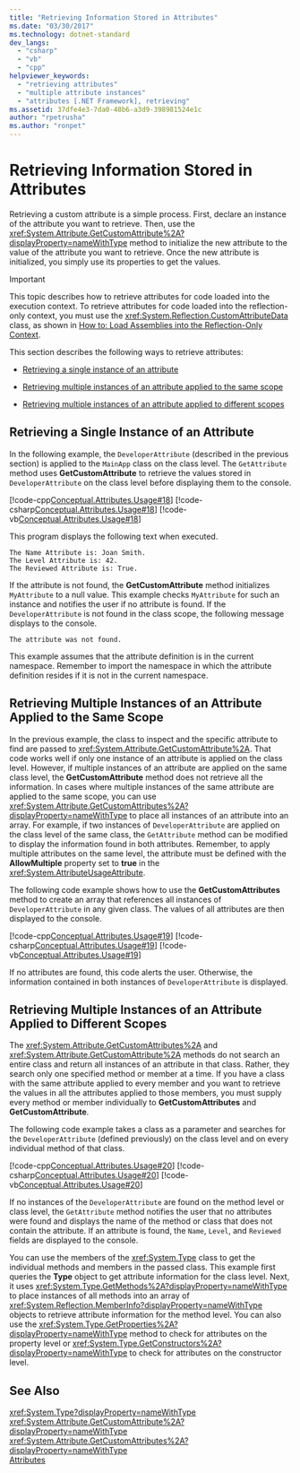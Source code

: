 ```yaml
---
title: "Retrieving Information Stored in Attributes"
ms.date: "03/30/2017"
ms.technology: dotnet-standard
dev_langs: 
  - "csharp"
  - "vb"
  - "cpp"
helpviewer_keywords: 
  - "retrieving attributes"
  - "multiple attribute instances"
  - "attributes [.NET Framework], retrieving"
ms.assetid: 37dfe4e3-7da0-48b6-a3d9-398981524e1c
author: "rpetrusha"
ms.author: "ronpet"
---
```

# Retrieving Information Stored in Attributes
Retrieving a custom attribute is a simple process. First, declare an instance of the attribute you want to retrieve. Then, use the <xref:System.Attribute.GetCustomAttribute%2A?displayProperty=nameWithType> method to initialize the new attribute to the value of the attribute you want to retrieve. Once the new attribute is initialized, you simply use its properties to get the values.  
  
> [!IMPORTANT]
>  This topic describes how to retrieve attributes for code loaded into the execution context. To retrieve attributes for code loaded into the reflection-only context, you must use the <xref:System.Reflection.CustomAttributeData> class, as shown in [How to: Load Assemblies into the Reflection-Only Context](../../../docs/framework/reflection-and-codedom/how-to-load-assemblies-into-the-reflection-only-context.md).  
  
 This section describes the following ways to retrieve attributes:  
  
- [Retrieving a single instance of an attribute](#cpconretrievingsingleinstanceofattribute)  
  
- [Retrieving multiple instances of an attribute applied to the same scope](#cpconretrievingmultipleinstancesofattributeappliedtosamescope)  
  
- [Retrieving multiple instances of an attribute applied to different scopes](#cpconretrievingmultipleinstancesofattributeappliedtodifferentscopes)  
  
<a name="cpconretrievingsingleinstanceofattribute"></a>   
## Retrieving a Single Instance of an Attribute  
 In the following example, the `DeveloperAttribute` (described in the previous section) is applied to the `MainApp` class on the class level. The `GetAttribute` method uses **GetCustomAttribute** to retrieve the values stored in `DeveloperAttribute` on the class level before displaying them to the console.  
  
 [!code-cpp[Conceptual.Attributes.Usage#18](../../../samples/snippets/cpp/VS_Snippets_CLR/conceptual.attributes.usage/cpp/source3.cpp#18)]
 [!code-csharp[Conceptual.Attributes.Usage#18](../../../samples/snippets/csharp/VS_Snippets_CLR/conceptual.attributes.usage/cs/source3.cs#18)]
 [!code-vb[Conceptual.Attributes.Usage#18](../../../samples/snippets/visualbasic/VS_Snippets_CLR/conceptual.attributes.usage/vb/source3.vb#18)]  
  
 This program displays the following text when executed.  
  
```  
The Name Attribute is: Joan Smith.  
The Level Attribute is: 42.  
The Reviewed Attribute is: True.  
```  
  
 If the attribute is not found, the **GetCustomAttribute** method initializes `MyAttribute` to a null value. This example checks `MyAttribute` for such an instance and notifies the user if no attribute is found. If the `DeveloperAttribute` is not found in the class scope, the following message displays to the console.  
  
```  
The attribute was not found.   
```  
  
 This example assumes that the attribute definition is in the current namespace. Remember to import the namespace in which the attribute definition resides if it is not in the current namespace.  
  
<a name="cpconretrievingmultipleinstancesofattributeappliedtosamescope"></a>   
## Retrieving Multiple Instances of an Attribute Applied to the Same Scope  
 In the previous example, the class to inspect and the specific attribute to find are passed to <xref:System.Attribute.GetCustomAttribute%2A>. That code works well if only one instance of an attribute is applied on the class level. However, if multiple instances of an attribute are applied on the same class level, the **GetCustomAttribute** method does not retrieve all the information. In cases where multiple instances of the same attribute are applied to the same scope, you can use <xref:System.Attribute.GetCustomAttributes%2A?displayProperty=nameWithType> to place all instances of an attribute into an array. For example, if two instances of `DeveloperAttribute` are applied on the class level of the same class, the `GetAttribute` method can be modified to display the information found in both attributes. Remember, to apply multiple attributes on the same level, the attribute must be defined with the **AllowMultiple** property set to **true** in the <xref:System.AttributeUsageAttribute>.  
  
 The following code example shows how to use the **GetCustomAttributes** method to create an array that references all instances of `DeveloperAttribute` in any given class. The values of all attributes are then displayed to the console.  
  
 [!code-cpp[Conceptual.Attributes.Usage#19](../../../samples/snippets/cpp/VS_Snippets_CLR/conceptual.attributes.usage/cpp/source3.cpp#19)]
 [!code-csharp[Conceptual.Attributes.Usage#19](../../../samples/snippets/csharp/VS_Snippets_CLR/conceptual.attributes.usage/cs/source3.cs#19)]
 [!code-vb[Conceptual.Attributes.Usage#19](../../../samples/snippets/visualbasic/VS_Snippets_CLR/conceptual.attributes.usage/vb/source3.vb#19)]  
  
 If no attributes are found, this code alerts the user. Otherwise, the information contained in both instances of `DeveloperAttribute` is displayed.  
  
<a name="cpconretrievingmultipleinstancesofattributeappliedtodifferentscopes"></a>   
## Retrieving Multiple Instances of an Attribute Applied to Different Scopes  
 The <xref:System.Attribute.GetCustomAttributes%2A> and <xref:System.Attribute.GetCustomAttribute%2A> methods do not search an entire class and return all instances of an attribute in that class. Rather, they search only one specified method or member at a time. If you have a class with the same attribute applied to every member and you want to retrieve the values in all the attributes applied to those members, you must supply every method or member individually to **GetCustomAttributes** and **GetCustomAttribute**.  
  
 The following code example takes a class as a parameter and searches for the `DeveloperAttribute` (defined previously) on the class level and on every individual method of that class.  
  
 [!code-cpp[Conceptual.Attributes.Usage#20](../../../samples/snippets/cpp/VS_Snippets_CLR/conceptual.attributes.usage/cpp/source3.cpp#20)]
 [!code-csharp[Conceptual.Attributes.Usage#20](../../../samples/snippets/csharp/VS_Snippets_CLR/conceptual.attributes.usage/cs/source3.cs#20)]
 [!code-vb[Conceptual.Attributes.Usage#20](../../../samples/snippets/visualbasic/VS_Snippets_CLR/conceptual.attributes.usage/vb/source3.vb#20)]  
  
 If no instances of the `DeveloperAttribute` are found on the method level or class level, the `GetAttribute` method notifies the user that no attributes were found and displays the name of the method or class that does not contain the attribute. If an attribute is found, the `Name`, `Level`, and `Reviewed` fields are displayed to the console.  
  
 You can use the members of the <xref:System.Type> class to get the individual methods and members in the passed class. This example first queries the **Type** object to get attribute information for the class level. Next, it uses <xref:System.Type.GetMethods%2A?displayProperty=nameWithType> to place instances of all methods into an array of <xref:System.Reflection.MemberInfo?displayProperty=nameWithType> objects to retrieve attribute information for the method level. You can also use the <xref:System.Type.GetProperties%2A?displayProperty=nameWithType> method to check for attributes on the property level or <xref:System.Type.GetConstructors%2A?displayProperty=nameWithType> to check for attributes on the constructor level.  
  
## See Also  
 <xref:System.Type?displayProperty=nameWithType>  
 <xref:System.Attribute.GetCustomAttribute%2A?displayProperty=nameWithType>  
 <xref:System.Attribute.GetCustomAttributes%2A?displayProperty=nameWithType>  
 [Attributes](../../../docs/standard/attributes/index.md)

